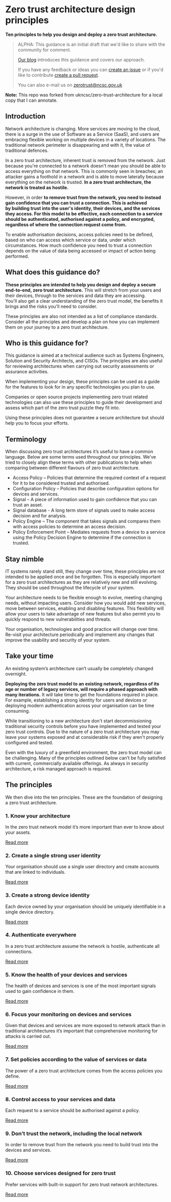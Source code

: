 # Zero trust architecture design principles

**Ten principles to help you design and deploy a zero trust architecture.**

>
> ALPHA: This guidance is an initial draft that we'd like to share with the community for comment.
>
> [Our blog](https://www.ncsc.gov.uk/blog-post/zero-trust-architecture-design-principles) introduces this guidance and covers our approach.
>
> If you have any feedback or ideas you can [create an issue](https://help.github.com/en/github/managing-your-work-on-github/creating-an-issue) or if you'd like to contribute [create a pull request](https://help.github.com/en/github/collaborating-with-issues-and-pull-requests/creating-a-pull-request).
>
> You can also e-mail us on zerotrust@ncsc.gov.uk
>
**Note:** This repo was forked from ukncsc/zero-trust-architecture for a local copy that I can annotate. 

## Introduction
Network architecture is changing. More services are moving to the cloud, there is a surge in the use of Software as a Service (SaaS), and users are embracing flexible working on multiple devices in a variety of locations. The traditional network perimeter is disappearing and with it, the value of traditional defences.

In a zero trust architecture, inherent trust is removed from the network. Just because you're connected to a network doesn't mean you should be able to access everything on that network. This is commonly seen in breaches; an attacker gains a foothold in a network and is able to move laterally because everything on the network is trusted. **In a zero trust architecture, the network is treated as hostile.**

However, in order **to remove trust from the network, you need to instead gain confidence that you can trust a connection. This is achieved by building trust into the user's identity, their devices, and the services they access. For this model to be effective, each connection to a service should be authenticated, authorised against a policy, and encrypted, regardless of where the connection request come from.**

To enable authorisation decisions, access policies need to be defined, based on who can access which service or data, under which circumstances. How much confidence you need to trust a connection depends on the value of data being accessed or impact of action being performed.

## What does this guidance do?
**These principles are intended to help you design and deploy a secure end-to-end, zero trust architecture.** This will stretch from your users and their devices, through to the services and data they are accessing. You'll also get a clear understanding of the zero trust model, the benefits it brings and the risks you'll need to consider.

These principles are also not intended as a list of compliance standards. Consider all the principles and develop a plan on how you can implement them on your journey to a zero trust architecture.

## Who is this guidance for?
This guidance is aimed at a technical audience such as Systems Engineers, Solution and Security Architects, and CISOs. The principles are also useful for reviewing architectures when carrying out security assessments or assurance activities.

When implementing your design, these principles can be used as a guide for the features to look for in any specific technologies you plan to use.

Companies or open source projects implementing zero trust related technologies can also use these principles to guide their development and assess which part of the zero trust puzzle they fit into.

Using these principles does not guarantee a secure architecture but should help you to focus your efforts.

## Terminology
When discussing zero trust architectures it’s useful to have a common language. Below are some terms used throughout our principles. We’ve tried to closely align these terms with other publications to help when comparing between different flavours of zero trust architecture. 

* Access Policy – Policies that determine the required context of a request for it to be considered trusted and authorised.
* Configuration Policy – Policies that describe configuration options for devices and services.
* Signal – A piece of information used to gain confidence that you can trust an asset.
* Signal database - A long term store of signals used to make access decision and for analysis.
* Policy Engine – The component that takes signals and compares them with access policies to determine an access decision.
* Policy Enforcement Point – Mediates requests from a device to a service using the Policy Decision Engine to determine if the connection is trusted.

## Stay nimble
IT systems rarely stand still, they change over time, these principles are not intended to be applied once and be forgotten. This is especially important for a zero trust architectures as they are relatively new and still evolving. They should be used throughout the lifecycle of your system.

Your architecture needs to be flexible enough to evolve, meeting changing needs, without impacting users. Consider how you would add new services, move between services, enabling and disabling features. This flexibility will allow your users to take advantage of new features but also permit you to quickly respond to new vulnerabilities and threats.

Your organisation, technologies and good practice will change over time. Re-visit your architecture periodically and implement any changes that improve the usability and security of your system.

## Take your time
An existing system’s architecture can’t usually be completely changed overnight.

**Deploying the zero trust model to an existing network, regardless of its age or number of legacy services, will require a phased approach with many iterations.** It will take time to get the foundations required in place. For example, establishing a strong identity for users and devices or deploying modern authentication across your organisation can be time consuming.

While transitioning to a new architecture don't start decommissioning traditional security controls before you have implemented and tested your zero trust controls. Due to the nature of a zero trust architecture you may leave your systems exposed and at considerable risk if they aren't properly configured and tested.

Even with the luxury of a greenfield environment, the zero trust model can be challenging. Many of the principles outlined below can’t be fully satisfied with current, commercially available offerings. As always in security architecture, a risk managed approach is required.

## The principles

We then dive into the ten principles. These are the foundation of designing a zero trust architecture.

### 1. Know your architecture
In the zero trust network model it’s more important than ever to know about your assets.

[Read more](1-know-your-architecture.md)

### 2. Create a single strong user identity
Your organisation should use a single user directory and create accounts that are linked to individuals.

[Read more](2-create-a-single-strong-user-identity.md)

### 3. Create a strong device identity
Each device owned by your organisation should be uniquely identifiable in a single device directory.

[Read more](3-create-a-strong-device-identity.md)

### 4. Authenticate everywhere
In a zero trust architecture assume the network is hostile, authenticate all connections.

[Read more](4-authenticate-everywhere.md)

### 5. Know the health of your devices and services
The health of devices and services is one of the most important signals used to gain confidence in them.

[Read more](5-know-the-health-of-your-devices-and-services.md)

### 6. Focus your monitoring on devices and services
Given that devices and services are more exposed to network attack than in traditional architectures it’s important that comprehensive monitoring for attacks is carried out.

[Read more](6-focus-your-monitoring-on-devices-and-services.md)

### 7. Set policies according to the value of services or data
The power of a zero trust architecture comes from the access policies you define.

[Read more](7-set-policies-according-to-the-value-of-the-service-or-data.md)

### 8. Control access to your services and data
Each request to a service should be authorised against a policy.

[Read more](8-control-access-to-your-services-and-data.md)

### 9. Don’t trust the network, including the local network
In order to remove trust from the network you need to build trust into the devices and services.

[Read more](9-dont-trust-the-network.md)

### 10. Choose services designed for zero trust

Prefer services with built-in support for zero trust network architectures.

[Read more](10-choose-services-designed-for-zero-trust.md)
